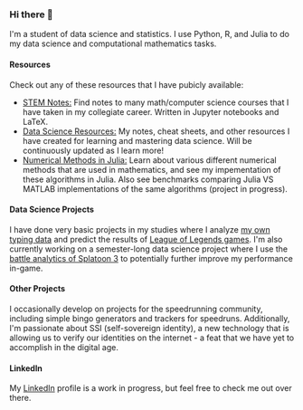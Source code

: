 ### Hi there 👋

I'm a student of data science and statistics. I use Python, R, and Julia to do my data science and computational mathematics tasks. 

#### Resources
Check out any of these resources that I have pubicly available:

* [STEM Notes:](https://github.com/TrevorBushnell/STEM-Notes) Find notes to many math/computer science courses that I have taken in my collegiate career. Written in Jupyter notebooks and LaTeX. 
* [Data Science Resources:](https://github.com/TrevorBushnell/Data-Science-Resources) My notes, cheat sheets, and other resources I have created for learning and mastering data science. Will be continuously updated as I learn more!
* [Numerical Methods in Julia:](https://github.com/TrevorBushnell/Numerical-Methods-Julia) Learn about various different numerical methods that are used in mathematics, and see my impementation of these algorithms in Julia. Also see benchmarks comparing Julia VS MATLAB implementations of the same algorithms (project in progress).

#### Data Science Projects
I have done very basic projects in my studies where I analyze [my own typing data](https://github.com/TrevorBushnell/MonkeyType-Data-Project) and predict the results of [League of Legends games](https://github.com/TrevorBushnell/League-Game-Prediction-Project). I'm also currently working on a semester-long data science project where I use the [battle analytics of Splatoon 3](https://github.com/TrevorBushnell/Splatoon3BattleData) to potentially further improve my performance in-game.

#### Other Projects
I occasionally develop on projects for the speedrunning community, including simple bingo generators and trackers for speedruns. Additionally, I'm passionate about SSI (self-sovereign identity), a new technology that is allowing us to verify our identities on the internet - a feat that we have yet to accomplish in the digital age.

#### LinkedIn

My [LinkedIn](https://www.linkedin.com/in/trevor-bushnell-737546229/) profile is a work in progress, but feel free to check me out over there. 
